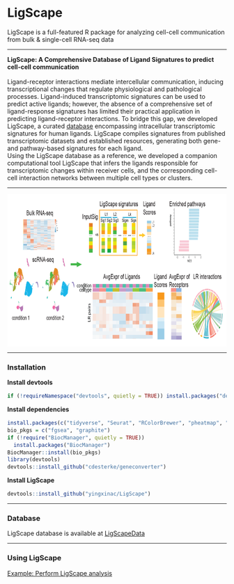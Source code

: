 
# LigScape

<!-- badges: start -->
<!-- badges: end -->

LigScape is a full-featured R package for analyzing cell-cell communication from bulk & single-cell RNA-seq data

<hr>

**LigScape: A Comprehensive Database of Ligand Signatures to predict cell-cell communication** <br />
 <br />
Ligand-receptor interactions mediate intercellular communication, inducing transcriptional changes that regulate physiological and pathological processes. Ligand-induced transcriptomic signatures can be used to predict active ligands; however, the absence of a comprehensive set of ligand-response signatures has limited their practical application in predicting ligand-receptor interactions. To bridge this gap, we developed LigScape, a curated [database](https://github.com/yingxinac/LigScapeData/) encompassing intracellular transcriptomic signatures for human ligands. LigScape compiles signatures from published transcriptomic datasets and established resources, generating both gene- and pathway-based signatures for each ligand. <br />
Using the LigScape database as a reference, we developed a companion computational tool LigScape that infers the ligands responsible for transcriptomic changes within receiver cells, and the corresponding cell-cell interaction networks between multiple cell types or clusters.

<hr>

<div  align="center">
<img src="Figures/fig1.png" width = "850" height = "350" alt="LigScape" align=center />
</div>

<hr>


### Installation

**Install devtools**
``` r
if (!requireNamespace("devtools", quietly = TRUE)) install.packages("devtools")
```

**Install dependencies**
``` r
install.packages(c("tidyverse", "Seurat", "RColorBrewer", "pheatmap", "lsa", "data.table", "circlize"))
bio_pkgs = c("fgsea", "graphite")
if (!require("BiocManager", quietly = TRUE))
  install.packages("BiocManager")
BiocManager::install(bio_pkgs)
library(devtools)
devtools::install_github("cdesterke/geneconverter")
```

**Install LigScape**
``` r
devtools::install_github("yingxinac/LigScape")
```

<hr>

### Database
LigScape database is available at
[LigScapeData](https://github.com/yingxinac/LigScapeData/)

<hr>

### Using LigScape
[Example: Perform LigScape analysis](vignettes/LigScape.md)


